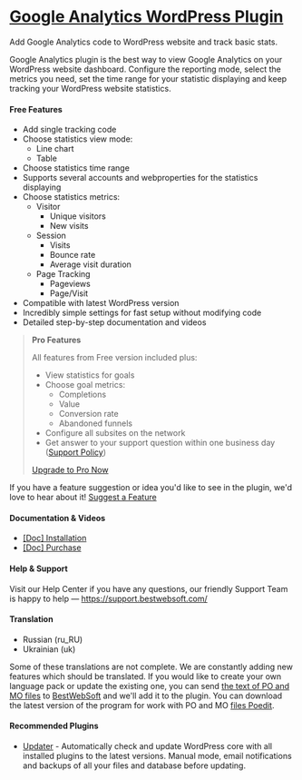 <a href="https://bestwebsoft.com/products/wordpress/plugins/bws-google-analytics/" target=_blank>Google Analytics WordPress Plugin</a>
========================

Add Google Analytics code to WordPress website and track basic stats.

<p>Google Analytics plugin is the best way to view Google Analytics on your WordPress website dashboard. Configure the reporting mode, select the metrics you need, set the time range for your statistic displaying and keep tracking your WordPress website statistics.</p>


<div class='video'></div>


<h4>Free Features</h4>

<ul>
<li>Add single tracking code</li>
<li>Choose statistics view mode:

<ul>
<li>Line chart</li>
<li>Table</li>
</ul></li>
<li>Choose statistics time range</li>
<li>Supports several accounts and webproperties for the statistics displaying</li>
<li>Choose statistics metrics:

<ul>
<li>Visitor

<ul>
<li>Unique visitors</li>
<li>New visits</li>
</ul></li>
<li>Session

<ul>
<li>Visits</li>
<li>Bounce rate</li>
<li>Average visit duration</li>
</ul></li>
<li>Page Tracking

<ul>
<li>Pageviews</li>
<li>Page/Visit</li>
</ul></li>
</ul></li>
<li>Compatible with latest WordPress version</li>
<li>Incredibly simple settings for fast setup without modifying code</li>
<li>Detailed step-by-step documentation and videos</li>
</ul>

<blockquote>
  <p><strong>Pro Features</strong></p>
  
  <p>All features from Free version included plus:</p>
  
  <ul>
  <li>View statistics for goals</li>
  <li>Choose goal metrics:
  
  <ul>
  <li>Completions</li>
  <li>Value</li>
  <li>Conversion rate</li>
  <li>Abandoned funnels</li>
  </ul></li>
  <li>Configure all subsites on the network</li>
  <li>Get answer to your support question within one business day (<a href="https://bestwebsoft.com/support-policy/">Support Policy</a>)</li>
  </ul>
  
  <p><a href="https://bestwebsoft.com/products/wordpress/plugins/bws-google-analytics/?k=5891b1a2761b39cd5706eba26c3af1d4">Upgrade to Pro Now</a></p>
</blockquote>

<p>If you have a feature suggestion or idea you'd like to see in the plugin, we'd love to hear about it! <a href="https://support.bestwebsoft.com/hc/en-us/requests/new">Suggest a Feature</a></p>

<h4>Documentation &#38; Videos</h4>

<ul>
<li><a href="https://docs.google.com/document/d/1-hvn6WRvWnOqj5v5pLUk7Awyu87lq5B_dO-Tv-MC9JQ/">[Doc] Installation</a></li>
<li><a href="https://docs.google.com/document/d/1EUdBVvnm7IHZ6y0DNyldZypUQKpB8UVPToSc_LdOYQI/">[Doc] Purchase</a></li>
</ul>

<h4>Help &#38; Support</h4>

<p>Visit our Help Center if you have any questions, our friendly Support Team is happy to help &#8212; <a href="https://support.bestwebsoft.com/">https://support.bestwebsoft.com/</a></p>

<h4>Translation</h4>

<ul>
<li>Russian (ru_RU)</li>
<li>Ukrainian (uk)</li>
</ul>

<p>Some of these translations are not complete. We are constantly adding new features which should be translated. If you would like to create your own language pack or update the existing one, you can send <a href="https://codex.wordpress.org/Translating_WordPress">the text of PO and MO files</a> to <a href="https://support.bestwebsoft.com/hc/en-us/requests/new">BestWebSoft</a> and we'll add it to the plugin. You can download the latest version of the program for work with PO and MO <a href="https://www.poedit.net/download.php">files Poedit</a>.</p>

<h4>Recommended Plugins</h4>

<ul>
<li><a href="https://bestwebsoft.com/products/wordpress/plugins/updater/?k=b0536eca91f29f7603d42d53f5fd3990">Updater</a> - Automatically check and update WordPress core with all installed plugins to the latest versions. Manual mode, email notifications and backups of all your files and database before updating.</li>
</ul>